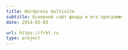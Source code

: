 ```yaml
---
title: Wordpress multisite
subtitle: Основной сайт фонда и его программ
date: 2014-02-03

url: https://frkt.ru
type: project
---
```

